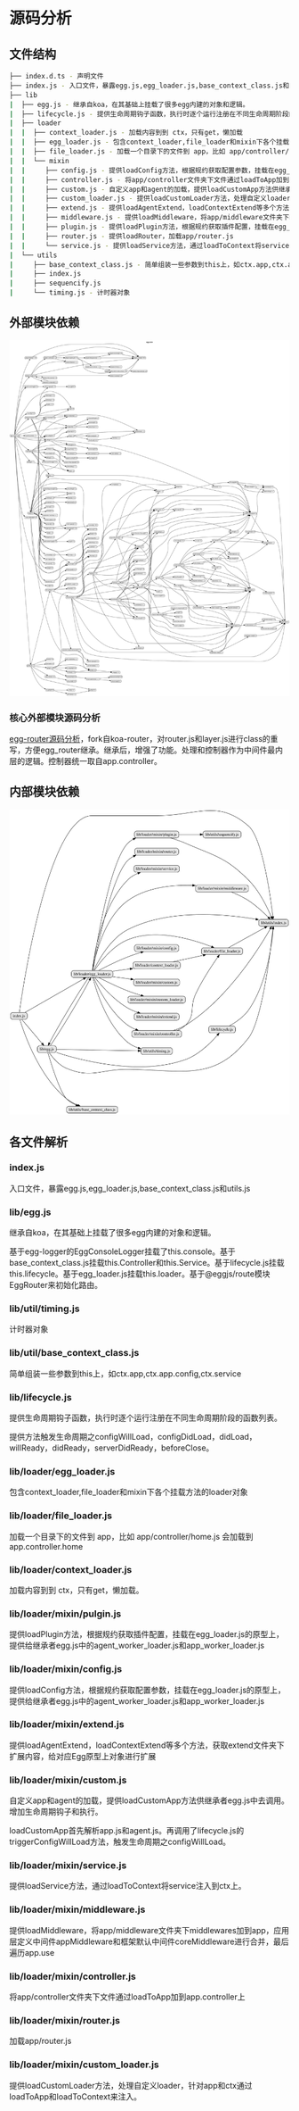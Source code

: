 # 源码分析

## 文件结构

``` bash
├── index.d.ts - 声明文件
├── index.js - 入口文件，暴露egg.js,egg_loader.js,base_context_class.js和utils.js
├── lib
|  ├── egg.js - 继承自koa，在其基础上挂载了很多egg内建的对象和逻辑。
|  ├── lifecycle.js - 提供生命周期钩子函数，执行时逐个运行注册在不同生命周期阶段的函数列表
|  ├── loader
|  |  ├── context_loader.js - 加载内容到到 ctx，只有get，懒加载
|  |  ├── egg_loader.js - 包含context_loader,file_loader和mixin下各个挂载方法的loader对象。
|  |  ├── file_loader.js - 加载一个目录下的文件到 app，比如 app/controller/home.js 会加载到 app.controller.home
|  |  └── mixin
|  |     ├── config.js - 提供loadConfig方法，根据规约获取配置参数，挂载在egg_loader.js的原型上，提供给继承者egg.js中的agent_worker_loader.js和app_worker_loader.js
|  |     ├── controller.js - 将app/controller文件夹下文件通过loadToApp加到app.controller上
|  |     ├── custom.js - 自定义app和agent的加载，提供loadCustomApp方法供继承者egg.js中去调用。增加生命周期钩子和执行。
|  |     ├── custom_loader.js - 提供loadCustomLoader方法，处理自定义loader，针对app和ctx通过loadToApp和loadToContext来注入
|  |     ├── extend.js - 提供loadAgentExtend，loadContextExtend等多个方法，获取extend文件夹下扩展内容，给对应Egg原型上对象进行扩展
|  |     ├── middleware.js - 提供loadMiddleware，将app/middleware文件夹下middlewares加到app，应用层定义中间件appMiddleware和框架默认中间件coreMiddleware进行合并，最后遍历app.use
|  |     ├── plugin.js - 提供loadPlugin方法，根据规约获取插件配置，挂载在egg_loader.js的原型上，提供给继承者egg.js中的agent_worker_loader.js和app_worker_loader.js
|  |     ├── router.js - 提供loadRouter，加载app/router.js
|  |     └── service.js - 提供loadService方法，通过loadToContext将service注入到ctx上
|  └── utils
|     ├── base_context_class.js - 简单组装一些参数到this上，如ctx.app,ctx.app.config,ctx.service
|     ├── index.js
|     ├── sequencify.js
|     └── timing.js - 计时器对象
```

## 外部模块依赖

![img](./graphviz/egg_core.svg)

### 核心外部模块源码分析

[egg-router源码分析](https://github.com/FunnyLiu/egg-router/tree/readsource)，fork自koa-router，对router.js和layer.js进行class的重写，方便egg_router继承。继承后，增强了功能。处理和控制器作为中间件最内层的逻辑。控制器统一取自app.controller。

## 内部模块依赖

![img](./graphviz/egg_core_inline.gv.svg)

## 各文件解析

### index.js

入口文件，暴露egg.js,egg_loader.js,base_context_class.js和utils.js


### lib/egg.js

继承自koa，在其基础上挂载了很多egg内建的对象和逻辑。

基于egg-logger的EggConsoleLogger挂载了this.console。基于base_context_class.js挂载this.Controller和this.Service。基于lifecycle.js挂载this.lifecycle。基于egg_loader.js挂载this.loader。基于@eggjs/route模块EggRouter来初始化路由。



### lib/util/timing.js

计时器对象



### lib/util/base_context_class.js

简单组装一些参数到this上，如ctx.app,ctx.app.config,ctx.service



### lib/lifecycle.js

提供生命周期钩子函数，执行时逐个运行注册在不同生命周期阶段的函数列表。

提供方法触发生命周期之configWillLoad，configDidLoad，didLoad，willReady，didReady，serverDidReady，beforeClose。


### lib/loader/egg_loader.js

包含context_loader,file_loader和mixin下各个挂载方法的loader对象



### lib/loader/file_loader.js

加载一个目录下的文件到 app，比如 app/controller/home.js 会加载到 app.controller.home



### lib/loader/context_loader.js

加载内容到到 ctx，只有get，懒加载。



### lib/loader/mixin/pulgin.js

提供loadPlugin方法，根据规约获取插件配置，挂载在egg_loader.js的原型上，提供给继承者egg.js中的agent_worker_loader.js和app_worker_loader.js


### lib/loader/mixin/config.js

提供loadConfig方法，根据规约获取配置参数，挂载在egg_loader.js的原型上，提供给继承者egg.js中的agent_worker_loader.js和app_worker_loader.js


### lib/loader/mixin/extend.js

提供loadAgentExtend，loadContextExtend等多个方法，获取extend文件夹下扩展内容，给对应Egg原型上对象进行扩展


### lib/loader/mixin/custom.js

自定义app和agent的加载，提供loadCustomApp方法供继承者egg.js中去调用。增加生命周期钩子和执行。

loadCustomApp首先解析app.js和agent.js。再调用了lifecycle.js的triggerConfigWillLoad方法，触发生命周期之configWillLoad。


### lib/loader/mixin/service.js

提供loadService方法，通过loadToContext将service注入到ctx上。


### lib/loader/mixin/middleware.js

提供loadMiddleware，将app/middleware文件夹下middlewares加到app，应用层定义中间件appMiddleware和框架默认中间件coreMiddleware进行合并，最后遍历app.use


### lib/loader/mixin/controller.js

将app/controller文件夹下文件通过loadToApp加到app.controller上


### lib/loader/mixin/router.js

加载app/router.js




### lib/loader/mixin/custom_loader.js

提供loadCustomLoader方法，处理自定义loader，针对app和ctx通过loadToApp和loadToContext来注入。



